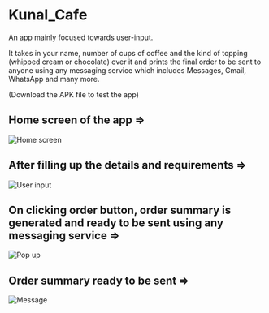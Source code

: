 # Kunal_Cafe


An app mainly focused towards user-input.

It takes in your name, number of cups of coffee and the kind of topping (whipped cream or chocolate) over it and prints the final order to be sent to anyone using any messaging service which includes Messages, Gmail, WhatsApp and many more.

(Download the APK file to test the app)

## Home screen of the app =>

![Home screen](https://user-images.githubusercontent.com/77429521/132101223-f0eb2013-e209-4d20-88b1-b64332d3f547.jpg)

## After filling up the details and requirements =>

![User input](https://user-images.githubusercontent.com/77429521/132101270-41ae59c1-e76d-47a8-9e6d-3d19fda95a3d.jpg)

## On clicking order button, order summary is generated and ready to be sent using any messaging service =>

![Pop up](https://user-images.githubusercontent.com/77429521/132101357-8cf64954-112d-4ea2-8afb-5b04114f1032.jpg)

## Order summary ready to be sent =>

![Message](https://user-images.githubusercontent.com/77429521/132101393-b00ac825-05e9-4ac9-af7e-bfd0e44f07d0.jpg)
